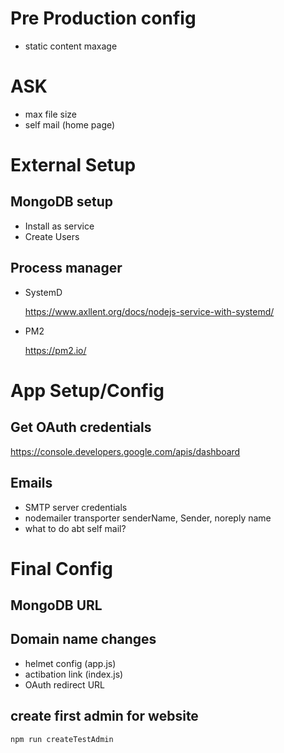 # Pre Production config

- static content maxage

# ASK

- max file size
- self mail (home page)

# External Setup

## MongoDB setup

- Install as service
- Create Users

## Process manager
- SystemD

    https://www.axllent.org/docs/nodejs-service-with-systemd/

- PM2

    https://pm2.io/

# App Setup/Config

## Get OAuth credentials
https://console.developers.google.com/apis/dashboard

## Emails

- SMTP server credentials
- nodemailer transporter senderName, Sender, noreply name
- what to do abt self mail?

# Final Config

## MongoDB URL

## Domain name changes

- helmet config (app.js)
- actibation link (index.js)
- OAuth redirect URL

## create first admin for website
`npm run createTestAdmin`
